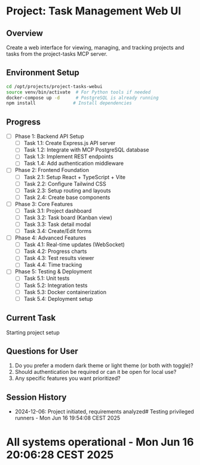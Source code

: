 # Project: Task Management Web UI

## Overview
Create a web interface for viewing, managing, and tracking projects and tasks from the project-tasks MCP server.

## Environment Setup
```bash
cd /opt/projects/project-tasks-webui
source venv/bin/activate  # For Python tools if needed
docker-compose up -d      # PostgreSQL is already running
npm install              # Install dependencies
```

## Progress
- [ ] Phase 1: Backend API Setup
  - [ ] Task 1.1: Create Express.js API server
  - [ ] Task 1.2: Integrate with MCP PostgreSQL database
  - [ ] Task 1.3: Implement REST endpoints
  - [ ] Task 1.4: Add authentication middleware
  
- [ ] Phase 2: Frontend Foundation  
  - [ ] Task 2.1: Setup React + TypeScript + Vite
  - [ ] Task 2.2: Configure Tailwind CSS
  - [ ] Task 2.3: Setup routing and layouts
  - [ ] Task 2.4: Create base components

- [ ] Phase 3: Core Features
  - [ ] Task 3.1: Project dashboard
  - [ ] Task 3.2: Task board (Kanban view)
  - [ ] Task 3.3: Task detail modal
  - [ ] Task 3.4: Create/Edit forms
  
- [ ] Phase 4: Advanced Features
  - [ ] Task 4.1: Real-time updates (WebSocket)
  - [ ] Task 4.2: Progress charts
  - [ ] Task 4.3: Test results viewer
  - [ ] Task 4.4: Time tracking

- [ ] Phase 5: Testing & Deployment
  - [ ] Task 5.1: Unit tests
  - [ ] Task 5.2: Integration tests
  - [ ] Task 5.3: Docker containerization
  - [ ] Task 5.4: Deployment setup

## Current Task
Starting project setup

## Questions for User
1. Do you prefer a modern dark theme or light theme (or both with toggle)?
2. Should authentication be required or can it be open for local use?
3. Any specific features you want prioritized?

## Session History
- 2024-12-06: Project initiated, requirements analyzed# Testing privileged runners - Mon Jun 16 19:54:08 CEST 2025
# All systems operational - Mon Jun 16 20:06:28 CEST 2025
